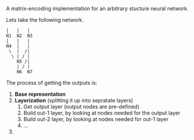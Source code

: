 A matrix-encoding implementation for an arbitrary stucture neural network.

Lets take the following network.

```
|   |   |
N1  N2  N3
|   |   |
N4  |   |
 \  |  /|
  \ | / |
    N5 /|
    | / |
    N6  N7
```

The process of getting the outputs is:
1. **Base representation**
2. **Layerization** (splitting it up into sepratate layers)
   1. Get output layer (output nodes are pre-defined)
   2. Build out-1 layer, by looking at nodes needed for the output layer
   3. Build out-2 layer, by looking at nodes needed for out-1 layer
   4. ...
3. 